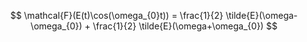 $$
\mathcal{F}(E(t)\cos(\omega_{0}t)) = \frac{1}{2} \tilde{E}(\omega-\omega_{0}) + \frac{1}{2} \tilde{E}(\omega+\omega_{0})
$$

